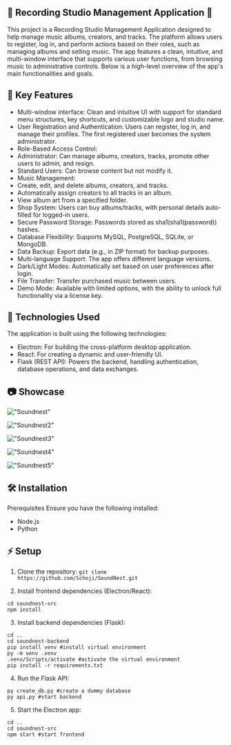## 🎵 Recording Studio Management Application 🎵

This project is a Recording Studio Management Application designed to help manage music albums, creators, and tracks. The platform allows users to register, log in, and perform actions based on their roles, such as managing albums and selling music. The app features a clean, intuitive, and multi-window interface that supports various user functions, from browsing music to administrative controls. Below is a high-level overview of the app's main functionalities and goals.

## 🔑 Key Features
* Multi-window interface: Clean and intuitive UI with support for standard menu structures, key shortcuts, and customizable logo and studio name.
* User Registration and Authentication: Users can register, log in, and manage their profiles. The first registered user becomes the system administrator.
* Role-Based Access Control:
* Administrator: Can manage albums, creators, tracks, promote other users to admin, and resign.
* Standard Users: Can browse content but not modify it.
* Music Management:
* Create, edit, and delete albums, creators, and tracks.
* Automatically assign creators to all tracks in an album.
* View album art from a specified folder.
* Shop System: Users can buy albums/tracks, with personal details auto-filled for logged-in users.
* Secure Password Storage: Passwords stored as sha1(sha1(password)) hashes.
* Database Flexibility: Supports MySQL, PostgreSQL, SQLite, or MongoDB.
* Data Backup: Export data (e.g., in ZIP format) for backup purposes.
* Multi-language Support: The app offers different language versions.
* Dark/Light Modes: Automatically set based on user preferences after login.
* File Transfer: Transfer purchased music between users.
* Demo Mode: Available with limited options, with the ability to unlock full functionality via a license key.

## 🚀 Technologies Used
The application is built using the following technologies:

* Electron: For building the cross-platform desktop application.
* React: For creating a dynamic and user-friendly UI.
* Flask (REST API): Powers the backend, handling authentication, database operations, and data exchanges.

## 📷 Showcase
!["Soundnest"](https://github.com/user-attachments/assets/856ec225-2592-4ed1-b984-09ae42abde40)

!["Soundnest2"](https://github.com/user-attachments/assets/e84f3f41-9efa-487e-aa45-9a52d641fc62)

!["Soundnest3"](https://github.com/user-attachments/assets/63ecba88-a5f7-419d-8152-9eedb9cc9983)

!["Soundnest4"](https://github.com/user-attachments/assets/507005d4-2761-4a45-ab61-45d96dd09079)

!["Soundnest5"](https://github.com/user-attachments/assets/ed19a923-58e6-449b-81bb-81db471eac7b)

## 🛠️ Installation
Prerequisites
Ensure you have the following installed:

* Node.js
* Python

## ⚡ Setup
1. Clone the repository:
`git clone https://github.com/Schoji/SoundNest.git`

2. Install frontend dependencies (Electron/React):
```
cd soundnest-src
npm install
```

3. Install backend dependencies (Flask):
```
cd ..
cd soundnest-backend
pip install venv #install virtual environment
py -m venv .venv
.venv/Scripts/activate #activate the virtual environment
pip install -r requirements.txt
```

4. Run the Flask API:
```
py create_db.py #create a dummy database
py api.py #start backend
```

5. Start the Electron app:
```
cd ..
cd soundnest-src
npm start #start frontend
```
